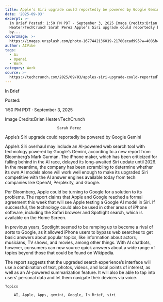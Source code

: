 ```yaml
---
title: Apple’s Siri upgrade could reportedly be powered by Google Gemini
date: '2025-09-03'
excerpt: >-
  In Brief Posted: 1:50 PM PDT · September 3, 2025 Image Credits:Brian
  Heater/TechCrunch Sarah Perez Apple’s Siri upgrade could reportedly be powered
  by...
coverImage: >-
  https://images.unsplash.com/photo-1677442136019-21780ecad995?w=400&h=200&fit=crop&auto=format
author: AIVibe
tags:
  - Ai
  - Openai
  - Work
category: Work
source: >-
  https://techcrunch.com/2025/09/03/apples-siri-upgrade-could-reportedly-be-powered-by-google-gemini/
---
```

In Brief



Posted:


1:50 PM PDT · September 3, 2025



Image Credits:Brian Heater/TechCrunch



	
		
							
											
									
					
		
							Sarah Perez
					
	



Apple’s Siri upgrade could reportedly be powered by Google Gemini


Apple’s Siri overhaul may include an AI-powered web search tool with technology powered by Google’s Gemini, according to a new report from Bloomberg’s Mark Gurman. The iPhone maker, which has been criticized for falling behind in the AI race, delayed its long-awaited Siri update until 2026. In the meantime, the company has been scrambling to determine whether its own AI models alone will work well enough to make its upgraded Siri competitive with the AI answer engines available today from tech companies like OpenAI, Perplexity, and Google.

Per Bloomberg, Apple could be turning to Google for a solution to its problems. The report claims that Apple and Google reached a formal agreement this week that will see Apple testing a Google AI model in Siri. If successful, the technology could also be used in other areas of iPhone software, including the Safari browser and Spotlight search, which is available on the Home Screen.


	
	




	
	



In previous years, Spotlight seemed to be ramping up to become a rival of sorts to Google, as it allowed iPhone users to bypass web searches to get basic answers about popular topics, like information about actors, musicians, TV shows, and movies, among other things. With AI chatbots, however, consumers can now source quick answers about a wide range of topics beyond those that could be found on Wikipedia. 

The report suggests that the upgraded search experience’s interface will use a combination of text, photos, videos, and local points of interest, as well as an AI-powered summarization feature. It will also be able to tap into users’ personal data and let them navigate their devices via voice. 





	Topics
	
		AI, Apple, Apps, gemini, Google, In Brief, siri	









	
	






	
					
				
				
